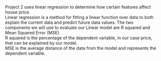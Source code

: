 Project 2 uses linear regression to determine how certain features affect house price.  
Linear regression is a method for fitting a linear function over data to both explain the current data and predict future data values. 
The two components we will use to evaluate our Linear model are R squared and Mean Squared Error (MSE).  
R squared is the percentage of the dependent variable, in our case price, that can be explained by our model.  
MSE is the average distance of the data from the model and represents the dependent variable.  
